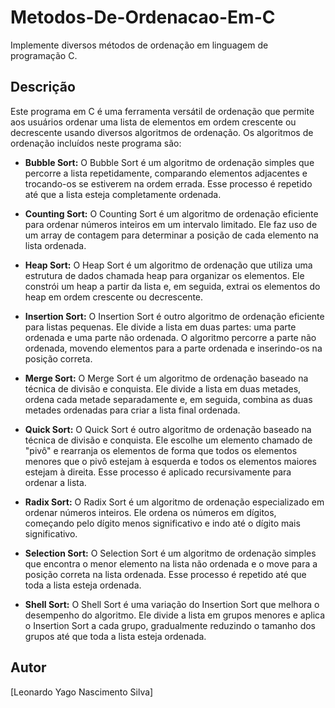 # Metodos-De-Ordenacao-Em-C

Implemente diversos métodos de ordenação em linguagem de programação C.

## Descrição

Este programa em C é uma ferramenta versátil de ordenação que permite aos usuários ordenar uma lista de elementos em ordem crescente ou decrescente usando diversos algoritmos de ordenação. Os algoritmos de ordenação incluídos neste programa são:

- **Bubble Sort:** O Bubble Sort é um algoritmo de ordenação simples que percorre a lista repetidamente, comparando elementos adjacentes e trocando-os se estiverem na ordem errada. Esse processo é repetido até que a lista esteja completamente ordenada.

- **Counting Sort:** O Counting Sort é um algoritmo de ordenação eficiente para ordenar números inteiros em um intervalo limitado. Ele faz uso de um array de contagem para determinar a posição de cada elemento na lista ordenada.

- **Heap Sort:** O Heap Sort é um algoritmo de ordenação que utiliza uma estrutura de dados chamada heap para organizar os elementos. Ele constrói um heap a partir da lista e, em seguida, extrai os elementos do heap em ordem crescente ou decrescente.

- **Insertion Sort:** O Insertion Sort é outro algoritmo de ordenação eficiente para listas pequenas. Ele divide a lista em duas partes: uma parte ordenada e uma parte não ordenada. O algoritmo percorre a parte não ordenada, movendo elementos para a parte ordenada e inserindo-os na posição correta.

- **Merge Sort:** O Merge Sort é um algoritmo de ordenação baseado na técnica de divisão e conquista. Ele divide a lista em duas metades, ordena cada metade separadamente e, em seguida, combina as duas metades ordenadas para criar a lista final ordenada.

- **Quick Sort:** O Quick Sort é outro algoritmo de ordenação baseado na técnica de divisão e conquista. Ele escolhe um elemento chamado de "pivô" e rearranja os elementos de forma que todos os elementos menores que o pivô estejam à esquerda e todos os elementos maiores estejam à direita. Esse processo é aplicado recursivamente para ordenar a lista.

- **Radix Sort:** O Radix Sort é um algoritmo de ordenação especializado em ordenar números inteiros. Ele ordena os números em dígitos, começando pelo dígito menos significativo e indo até o dígito mais significativo.

- **Selection Sort:** O Selection Sort é um algoritmo de ordenação simples que encontra o menor elemento na lista não ordenada e o move para a posição correta na lista ordenada. Esse processo é repetido até que toda a lista esteja ordenada.

- **Shell Sort:** O Shell Sort é uma variação do Insertion Sort que melhora o desempenho do algoritmo. Ele divide a lista em grupos menores e aplica o Insertion Sort a cada grupo, gradualmente reduzindo o tamanho dos grupos até que toda a lista esteja ordenada.

## Autor

[Leonardo Yago Nascimento Silva]


